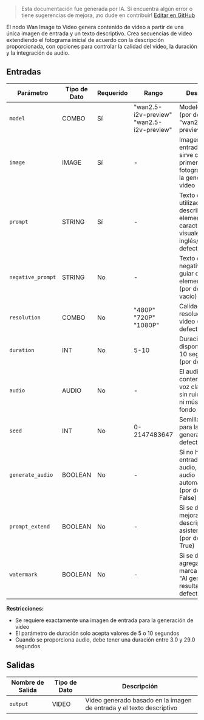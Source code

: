 > Esta documentación fue generada por IA. Si encuentra algún error o tiene sugerencias de mejora, ¡no dude en contribuir! [Editar en GitHub](https://github.com/Comfy-Org/embedded-docs/blob/main/comfyui_embedded_docs/docs/WanImageToVideoApi/es.md)

El nodo Wan Image to Video genera contenido de video a partir de una única imagen de entrada y un texto descriptivo. Crea secuencias de video extendiendo el fotograma inicial de acuerdo con la descripción proporcionada, con opciones para controlar la calidad del video, la duración y la integración de audio.

## Entradas

| Parámetro | Tipo de Dato | Requerido | Rango | Descripción |
|-----------|-----------|----------|-------|-------------|
| `model` | COMBO | Sí | "wan2.5-i2v-preview"<br>"wan2.5-i2v-preview" | Modelo a utilizar (por defecto: "wan2.5-i2v-preview") |
| `image` | IMAGE | Sí | - | Imagen de entrada que sirve como primer fotograma para la generación de video |
| `prompt` | STRING | Sí | - | Texto descriptivo utilizado para describir los elementos y características visuales, admite inglés/chino (por defecto: vacío) |
| `negative_prompt` | STRING | No | - | Texto descriptivo negativo para guiar qué elementos evitar (por defecto: vacío) |
| `resolution` | COMBO | No | "480P"<br>"720P"<br>"1080P" | Calidad de resolución del video (por defecto: "480P") |
| `duration` | INT | No | 5-10 | Duraciones disponibles: 5 y 10 segundos (por defecto: 5) |
| `audio` | AUDIO | No | - | El audio debe contener una voz clara y alta, sin ruido extraño ni música de fondo |
| `seed` | INT | No | 0-2147483647 | Semilla a utilizar para la generación (por defecto: 0) |
| `generate_audio` | BOOLEAN | No | - | Si no hay entrada de audio, generar audio automáticamente (por defecto: False) |
| `prompt_extend` | BOOLEAN | No | - | Si se debe mejorar el texto descriptivo con asistencia de IA (por defecto: True) |
| `watermark` | BOOLEAN | No | - | Si se debe agregar una marca de agua "AI generated" al resultado (por defecto: True) |

**Restricciones:**

- Se requiere exactamente una imagen de entrada para la generación de video
- El parámetro de duración solo acepta valores de 5 o 10 segundos
- Cuando se proporciona audio, debe tener una duración entre 3.0 y 29.0 segundos

## Salidas

| Nombre de Salida | Tipo de Dato | Descripción |
|-------------|-----------|-------------|
| `output` | VIDEO | Video generado basado en la imagen de entrada y el texto descriptivo |
